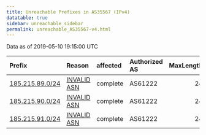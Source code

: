 ```yaml
---
title: Unreachable Prefixes in AS35567 (IPv4)
datatable: true
sidebar: unreachable_sidebar
permalink: unreachable_AS35567-v4.html
---
```


Data as of 2019-05-10 19:15:00 UTC


<div class="datatable-begin"></div>

| Prefix                                                   | Reason                                                                                                 | affected   | Authorized AS   |   MaxLength | Anchor                                         |   unreachable /24s |
|:---------------------------------------------------------|:-------------------------------------------------------------------------------------------------------|:-----------|:----------------|------------:|:-----------------------------------------------|-------------------:|
| [185.215.89.0/24](https://stat.ripe.net/185.215.89.0/24) | [INVALID ASN](https://rpki-validator.ripe.net/announcement-preview?asn=AS35567&prefix=185.215.89.0/24) | complete   | AS61222         |          24 | [RIPE](unreachable_RIPE_NCC_RPKI_Root-v4.html) |                  1 |
| [185.215.90.0/24](https://stat.ripe.net/185.215.90.0/24) | [INVALID ASN](https://rpki-validator.ripe.net/announcement-preview?asn=AS35567&prefix=185.215.90.0/24) | complete   | AS61222         |          24 | [RIPE](unreachable_RIPE_NCC_RPKI_Root-v4.html) |                  1 |
| [185.215.91.0/24](https://stat.ripe.net/185.215.91.0/24) | [INVALID ASN](https://rpki-validator.ripe.net/announcement-preview?asn=AS35567&prefix=185.215.91.0/24) | complete   | AS61222         |          24 | [RIPE](unreachable_RIPE_NCC_RPKI_Root-v4.html) |                  1 |

<div class="datatable-end"></div>